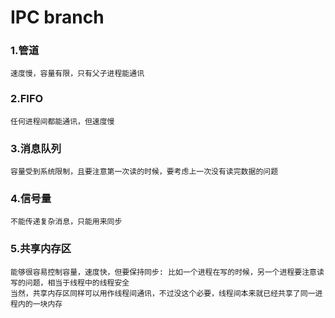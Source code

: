 # IPC branch
### 1.管道
    速度慢，容量有限，只有父子进程能通讯    
### 2.FIFO
    任何进程间都能通讯，但速度慢    
### 3.消息队列
    容量受到系统限制，且要注意第一次读的时候，要考虑上一次没有读完数据的问题    
### 4.信号量
    不能传递复杂消息，只能用来同步    
### 5.共享内存区
    能够很容易控制容量，速度快，但要保持同步: 比如一个进程在写的时候，另一个进程要注意读写的问题，相当于线程中的线程安全
    当然，共享内存区同样可以用作线程间通讯，不过没这个必要，线程间本来就已经共享了同一进程内的一块内存
